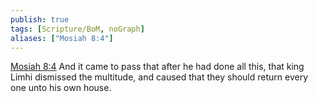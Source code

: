 ```yaml
---
publish: true
tags: [Scripture/BoM, noGraph]
aliases: ["Mosiah 8:4"]
---
```

[Mosiah 8:4](https://churchofjesuschrist.org/study/scriptures/bofm/mosiah/8?lang=eng&id=p4#p4) And it came to pass that after he had done all this, that king Limhi dismissed the multitude, and caused that they should return every one unto his own house.
